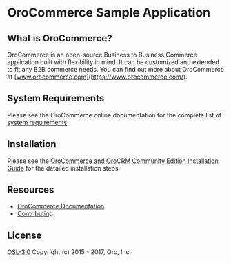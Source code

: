 OroCommerce Sample Application
==============================

What is OroCommerce?
--------------------

OroCommerce is an open-source Business to Business Commerce application built with flexibility in mind. It can be customized and extended to fit any B2B commerce needs.
You can find out more about OroCommerce at [www.orocommerce.com](https://www.orocommerce.com/).

System Requirements
-------------------

Please see the OroCommerce online documentation for the complete list of [system requirements](https://doc.oroinc.com/backend/setup/system-requirements/).

Installation
------------

Please see the [OroCommerce and OroCRM Community Edition Installation Guide](https://doc.oroinc.com/backend/setup/dev-environment/manual-installation/commerce-ce/) for the detailed installation steps.

Resources
---------

  * [OroCommerce Documentation](https://doc.oroinc.com)
  * [Contributing](https://doc.oroinc.com/community/contribute/)

License
-------
 
[OSL-3.0](LICENSE) Copyright (c) 2015 - 2017, Oro, Inc.
